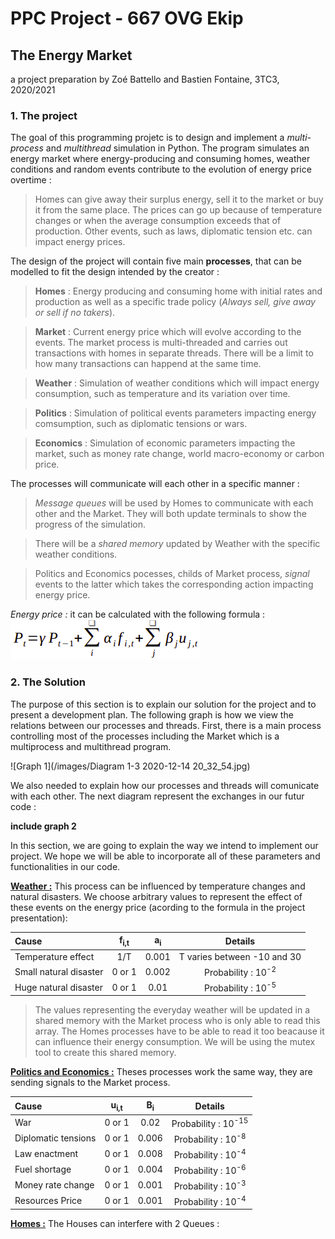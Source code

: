 
# PPC Project - 667 OVG Ekip

## The	Energy	Market 

a project preparation by Zoé Battello and Bastien Fontaine, 3TC3, 2020/2021

### 1. The project
The goal of this programming projetc is to design and implement a *multi-process* and *multithread* simulation in Python. The program simulates an energy market where energy-producing and consuming homes, weather conditions and random events contribute to the evolution of energy price overtime :
> Homes can give away their surplus energy, sell it to the market or buy it from the same place. The prices can go up because of temperature changes or when the average consumption exceeds that of production. Other events, such as laws, diplomatic tension etc. can impact energy prices.

The design of the project will contain five main **processes**, that can be modelled to fit the design intended by the creator :
> **Homes** : Energy producing and consuming home with initial rates and production as well as a specific trade policy (*Always sell, give away or sell if no takers*).

> **Market** : Current energy price which will evolve according to the events. The market process is multi-threaded and carries out transactions with homes in separate threads. There will be a limit to how many transactions can happend at the same time.

> **Weather** : Simulation of weather conditions which will impact energy consumption, such as temperature and its variation over time.

> **Politics** : Simulation of political events parameters impacting energy comsumption, such as diplomatic tensions or wars.

> **Economics** : Simulation of economic parameters impacting the market, such as money rate change, world macro-economy or carbon price.

The processes will communicate will each other in a specific manner :
> *Message queues* will be used by Homes to communicate with each other and the Market. They will both update terminals to show the progress of the simulation. 

> There will be a *shared memory* updated by Weather with the specific weather conditions.

> Politics and Economics pocesses, childs of Market process, *signal* events to the latter which takes the corresponding action impacting energy price.

*Energy price :* it can be calculated with the following formula : ![Image Formula](/images/formula.png)

### 2. The Solution

The purpose of this section is to explain our solution for the project and to present a development plan. The following graph is how we view the relations between our processes and threads. First, there is a main process controlling most of the processes including the Market which is a multiprocess and multithread program.

![Graph 1](/images/Diagram 1-3 2020-12-14 20_32_54.jpg)

We also needed to explain how our processes and threads will comunicate with each other. The next diagram represent the exchanges in our futur code :

 **include graph 2**
 
In this section, we are going to explain the way we intend to implement our project. We hope we will be able to incorporate all of these parameters and functionalities in our code. 
 
**<ins>Weather :</ins>** This process can be influenced by temperature changes and natural disasters. We choose arbitrary values to represent the effect of these events on the energy price (acording to the formula in the project presentation):

| Cause | f<sub>i,t</sub> | a<sub>i</sub> | Details |
| :--- | :---: | :---: | :---: |
| Temperature effect | 1/T | 0.001 | T varies between -10 and 30 |
| Small natural disaster | 0 or 1  | 0.002 | Probability : 10<sup>-2</sup> |
| Huge natural disaster | 0 or 1  | 0.01 | Probability : 10<sup>-5</sup> |
 
> The values representing the everyday weather will be updated in a shared memory with the Market process who is only able to read this array. The Homes processes have to be able to read it too beacause it can influence their energy consumption. We will be using the mutex tool to create this shared memory.

**<ins>Politics and Economics :</ins>** Theses processes work the same way, they are sending signals to the Market process. 

| Cause | u<sub>i,t</sub> | B<sub>i</sub> | Details |
| :---- | :----: | :----: | :----: |
| War | 0 or 1 | 0.02 | Probability : 10<sup>-15</sup>|
| Diplomatic tensions | 0 or 1  | 0.006 | Probability : 10<sup>-8</sup> |
| Law enactment | 0 or 1  | 0.008 | Probability : 10<sup>-4</sup> |
| Fuel shortage | 0 or 1  | 0.004 | Probability : 10<sup>-6</sup> |
| Money rate change | 0 or 1  | 0.001 | Probability : 10<sup>-3</sup> |
| Resources Price | 0 or 1  | 0.001 | Probability : 10<sup>-4</sup> |


**<ins>Homes :</ins>** The Houses can interfere with 2 Queues : 

 







  




